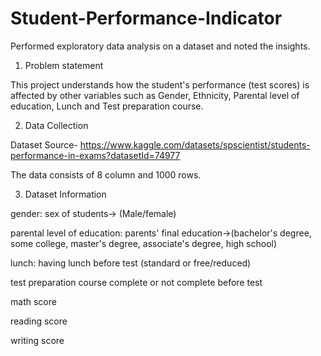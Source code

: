 # Student-Performance-Indicator
Performed exploratory data analysis on a dataset and noted the insights.

1) Problem statement

This project understands how the student's performance (test scores) is affected by other variables such as Gender, Ethnicity, Parental level of education, Lunch and Test preparation course.

2) Data Collection

Dataset Source- https://www.kaggle.com/datasets/spscientist/students-performance-in-exams?datasetId=74977

The data consists of 8 column and 1000 rows.

3) Dataset Information

gender: sex of students-> (Male/female)

parental level of education: parents' final education->(bachelor's degree, some college, master's degree, associate's degree, high school)

lunch: having lunch before test (standard or free/reduced)

test preparation course complete or not complete before test

math score

reading score

writing score
